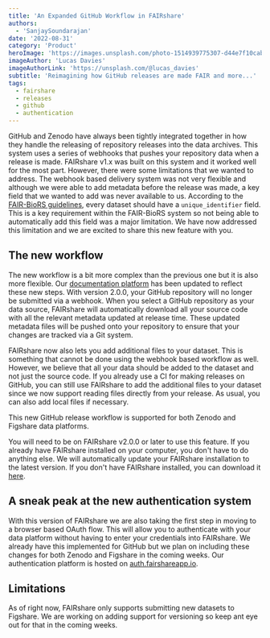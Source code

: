 ```yaml
---
title: 'An Expanded GitHub Workflow in FAIRshare'
authors:
  - 'SanjaySoundarajan'
date: '2022-08-31'
category: 'Product'
heroImage: 'https://images.unsplash.com/photo-1514939775307-d44e7f10cabd?ixlib=rb-1.2.1&ixid=MnwxMjA3fDB8MHxwaG90by1wYWdlfHx8fGVufDB8fHx8&auto=format&fit=crop&w=1740&q=80'
imageAuthor: 'Lucas Davies'
imageAuthorLink: 'https://unsplash.com/@lucas_davies'
subtitle: 'Reimagining how GitHub releases are made FAIR and more...'
tags:
  - fairshare
  - releases
  - github
  - authentication
---
```


GitHub and Zenodo have always been tightly integrated together in how they handle the releasing of repository releases into the data archives. This system uses a series of webhooks that pushes your repository data when a release is made. FAIRshare v1.x was built on this system and it worked well for the most part. However, there were some limitations that we wanted to address. The webhook based delivery system was not very flexible and although we were able to add metadata before the release was made, a key field that we wanted to add was never available to us. According to the [FAIR-BioRS guidelines](https://github.com/fairdataihub/FAIR-BioRS-guidelines/blob/main/versions/v1.0.1/README.md#step-3-include-metadata-files), every dataset should have a `unique_identifier` field. This is a key requirement within the FAIR-BioRS system so not being able to automatically add this field was a major limitation. We have now addressed this limitation and we are excited to share this new feature with you.

## The new workflow

The new workflow is a bit more complex than the previous one but it is also more flexible. Our [documentation platform](https://docs.fairshareapp.io) has been updated to reflect these new steps. With version 2.0.0, your GitHub repository will no longer be submitted via a webhook. When you select a GitHub repository as your data source, FAIRshare will automatically download all your source code with all the relevant metadata updated at release time. These updated metadata files will be pushed onto your repository to ensure that your changes are tracked via a Git system.

FAIRshare now also lets you add additional files to your dataset. This is something that cannot be done using the webhook based workflow as well. However, we believe that all your data should be added to the dataset and not just the source code. If you already use a CI for making releases on GitHub, you can still use FAIRshare to add the additional files to your dataset since we now support reading files directly from your release. As usual, you can also add local files if necessary.

This new GitHub release workflow is supported for both Zenodo and Figshare data platforms.

You will need to be on FAIRshare v2.0.0 or later to use this feature. If you already have FAIRshare installed on your computer, you don't have to do anything else. We will automatically update your FAIRshare installation to the latest version. If you don't have FAIRshare installed, you can download it [here](https://docs.fairshareapp.io/docs/getting-started/download-fairshare).

## A sneak peak at the new authentication system

With this version of FAIRshare we are also taking the first step in moving to a browser based OAuth flow. This will allow you to authenticate with your data platform without having to enter your credentials into FAIRshare. We already have this implemented for GitHub but we plan on including these changes for both Zenodo and Figshare in the coming weeks. Our authentication platform is hosted on [auth.fairshareapp.io](https://auth.fairshareapp.io).

## Limitations

As of right now, FAIRshare only supports submitting new datasets to Figshare. We are working on adding support for versioning so keep ant eye out for that in the coming weeks.
